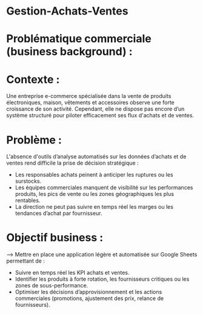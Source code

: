 # Gestion-Achats-Ventes
# Problématique commerciale (business background) :
# Contexte :
Une entreprise e-commerce spécialisée dans la vente de produits électroniques, maison, vêtements et accessoires observe une forte croissance de son activité. Cependant, elle ne dispose pas encore d’un système structuré pour piloter efficacement ses flux d'achats et de ventes.

# Problème :

L'absence d'outils d’analyse automatisés sur les données d’achats et de ventes rend difficile la prise de décision stratégique :
- Les responsables achats peinent à anticiper les ruptures ou les surstocks.
- Les équipes commerciales manquent de visibilité sur les performances produits, les pics de vente ou les zones géographiques les plus rentables.
- La direction ne peut pas suivre en temps réel les marges ou les tendances d’achat par fournisseur.

# Objectif business :
--> Mettre en place une application légère et automatisée sur Google Sheets permettant de :
- Suivre en temps réel les KPI achats et ventes.
- Identifier les produits à forte rotation, les fournisseurs critiques ou les zones de sous-performance.
- Optimiser les décisions d’approvisionnement et les actions commerciales (promotions, ajustement des prix, relance de fournisseurs).

